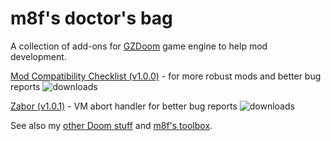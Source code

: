 # m8f's doctor's bag

A collection of add-ons for [GZDoom](https://zdoom.org/index) game engine to help mod development.

[Mod Compatibility Checklist (v1.0.0)](https://forum.zdoom.org/viewtopic.php?f=43&t=71762) - for more robust mods and better bug reports <img src="https://img.shields.io/github/downloads/mmaulwurff/mod-compatibility-checklist/total?color=white&label=%20&style=plastic" title="downloads">

[Zabor (v1.0.1)](https://forum.zdoom.org/viewtopic.php?f=43&t=71569) - VM abort handler for better bug reports <img src="https://img.shields.io/github/downloads/mmaulwurff/zabor/total?color=white&label=%20&style=plastic" title="downloads">


See also my [other Doom stuff](https://mmaulwurff.github.io/pages/stuff) and [m8f's toolbox](https://mmaulwurff.github.io/pages/toolbox).
